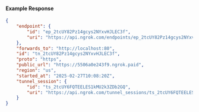 <!-- Code generated for API Clients. DO NOT EDIT. -->

#### Example Response

```json
{
	"endpoint": {
		"id": "ep_2tcUY82Pz14gcys2NYxvHJLEC3f",
		"uri": "https://api.ngrok.com/endpoints/ep_2tcUY82Pz14gcys2NYxvHJLEC3f"
	},
	"forwards_to": "http://localhost:80",
	"id": "tn_2tcUY82Pz14gcys2NYxvHJLEC3f",
	"proto": "https",
	"public_url": "https://5506a0e243f9.ngrok.paid",
	"region": "us",
	"started_at": "2025-02-27T10:08:20Z",
	"tunnel_session": {
		"id": "ts_2tcUY6FQTEELES1kMU2k3ZDb2GQ",
		"uri": "https://api.ngrok.com/tunnel_sessions/ts_2tcUY6FQTEELES1kMU2k3ZDb2GQ"
	}
}
```
